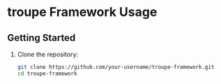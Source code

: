 # troupe Framework Usage

## Getting Started

1. Clone the repository:
   ```bash
   git clone https://github.com/your-username/troupe-framework.git
   cd troupe-framework
